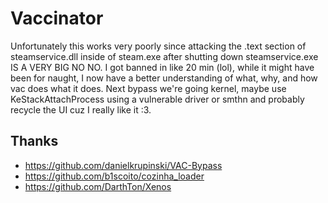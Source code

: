 # Vaccinator

Unfortunately this works very poorly since attacking the .text section of steamservice.dll inside of steam.exe after shutting down steamservice.exe IS A VERY BIG NO NO. I got banned in like 20 min (lol), while it might have been for naught, I now have a better understanding of what, why, and how vac does what it does. Next bypass we're going kernel, maybe use KeStackAttachProcess using a vulnerable driver or smthn and probably recycle the UI cuz I really like it :3.

## Thanks

-   https://github.com/danielkrupinski/VAC-Bypass
-   https://github.com/b1scoito/cozinha_loader
-   https://github.com/DarthTon/Xenos
